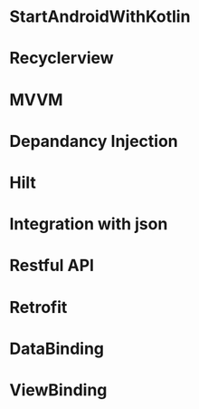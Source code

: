 # StartAndroidWithKotlin
# Recyclerview
# MVVM 
# Depandancy Injection
# Hilt 
# Integration with json 
# Restful API
# Retrofit
# DataBinding
# ViewBinding
